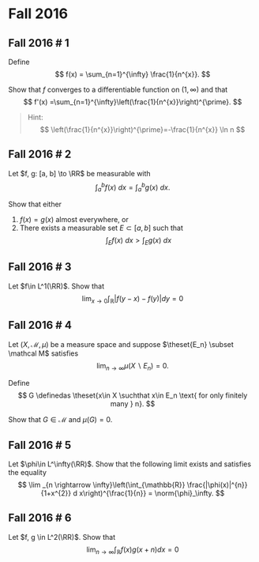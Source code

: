 # Fall 2016 

## Fall 2016 # 1

Define
$$
f(x) = \sum_{n=1}^{\infty} \frac{1}{n^{x}}.
$$ 

Show that $f$ converges to a differentiable function on $(1, \infty)$ and that
$$
f'(x)  =\sum_{n=1}^{\infty}\left(\frac{1}{n^{x}}\right)^{\prime}.
$$

> Hint:
$$
\left(\frac{1}{n^{x}}\right)^{\prime}=-\frac{1}{n^{x}} \ln n
$$

## Fall 2016 # 2

Let $f, g: [a, b] \to \RR$ be measurable with
$$
\int_{a}^{b} f(x) ~d x=\int_{a}^{b} g(x) ~d x.
$$

Show that either

1. $f(x) = g(x)$ almost everywhere, or
2. There exists a measurable set $E \subset [a, b]$ such that
$$
\int_{E} f(x) ~d x>\int_{E} g(x) ~d x
$$


## Fall 2016 # 3

Let $f\in L^1(\RR)$.
Show that
$$
\lim _{x \rightarrow 0} \int_{\mathbb{R}}|f(y-x)-f(y)| d y=0
$$

## Fall 2016 # 4
Let $(X, \mathcal M, \mu)$ be a measure space and suppose $\theset{E_n} \subset \mathcal M$ satisfies
$$
\lim _{n \rightarrow \infty} \mu\left(X \backslash E_{n}\right)=0.
$$

Define
$$
G \definedas \theset{x\in X \suchthat x\in E_n \text{ for only finitely many  } n}.
$$

Show that $G \in \mathcal M$ and $\mu(G) = 0$.


## Fall 2016 # 5

Let $\phi\in L^\infty(\RR)$. Show that the following limit exists and satisfies the equality
$$
\lim _{n \rightarrow \infty}\left(\int_{\mathbb{R}} \frac{|\phi(x)|^{n}}{1+x^{2}} d x\right)^{\frac{1}{n}} = \norm{\phi}_\infty.
$$

## Fall 2016 # 6

Let $f, g \in L^2(\RR)$. Show that
$$
\lim _{n \rightarrow \infty} \int_{\mathbb{R}} f(x) g(x+n) d x=0
$$
